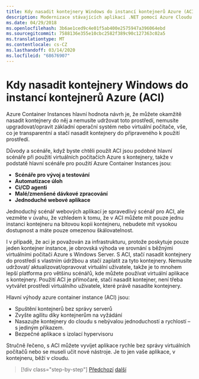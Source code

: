 ```yaml
---
title: Kdy nasadit kontejnery Windows do instancí kontejnerů Azure (ACI)
description: Modernizace stávajících aplikací .NET pomocí Azure Cloudu a kontejnerů Windows | Kdy nasadit kontejnery Windows do instancí kontejnerů Azure (ACI)
ms.date: 04/29/2018
ms.openlocfilehash: 3b6ae1ced9c4e01f5ab400e2575947a396064ebd
ms.sourcegitcommit: 7588136e355e10cbc2582f389c90c127363c02a5
ms.translationtype: MT
ms.contentlocale: cs-CZ
ms.lasthandoff: 03/14/2020
ms.locfileid: "68676907"
---
```

# <a name="when-to-deploy-windows-containers-to-azure-container-instances-aci"></a>Kdy nasadit kontejnery Windows do instancí kontejnerů Azure (ACI)

Azure Container Instances hlavní hodnota návrh je, že můžete okamžitě nasadit kontejnery do něj a nemusíte udržovat toto prostředí, nemusíte upgradovat/opravit základní operační systém nebo virtuální počítače, vše, co je transparentní a stačí nasadit kontejnery do připraveného k použití prostředí.

Důvody a scénáře, když byste chtěli použít ACI jsou podobné hlavní scénáře při použití virtuálních počítačích Azure s kontejnery, takže v podstatě hlavní scénáře pro použití Azure Container Instances jsou:

- **Scénáře pro vývoj a testování**
- **Automatizace úloh**
- **Ci/CD agenti**
- **Malé/zmenšené dávkové zpracování**
- **Jednoduché webové aplikace**

Jednoduchý scénář webových aplikací je spravedlivý scénář pro ACI, ale vezměte v úvahu, že vzhledem k tomu, že v ACI můžete mít pouze jednu instanci kontejneru na bitovou kopii kontejneru, nebudete mít vysokou dostupnost a máte pouze omezenou škálovatelnost.

I v případě, že aci je považován za infrastrukturu, protože poskytuje pouze jeden kontejner instance, je obrovská výhoda ve srovnání s běžnými virtuálními počítači Azure s Windows Server. S ACI, stačí nasadit kontejnery do prostředí s vlastním údržbou a stačí zaplatit za tyto kontejnery. Nemusíte udržovat/ aktualizovat/opravovat virtuální uživatele, takže je to mnohem lepší platforma pro většinu scénářů, kde můžete používat virtuální aplikace s kontejnery. Použití ACI je přímočaré, stačí nasadit kontejner, není třeba vytvářet prostředí virtuálního uživatele, které právě nasadíte kontejnery.

Hlavní výhody azure container instance (ACI) jsou:

- Spuštění kontejnerů bez správy serverů
- Zvyšte agilitu díky kontejnerům na vyžádání
- Nasazujte kontejnery do cloudu s nebývalou jednoduchostí a rychlostí – s jediným příkazem.
- Bezpečné aplikace s izolací hypervisoru

Stručně řečeno, s ACI můžete vyvíjet aplikace rychle bez správy virtuálních počítačů nebo se museli učit nové nástroje. Je to jen vaše aplikace, v kontejneru, běží v cloudu.

> [!div class="step-by-step"]
> [Předchozí](when-to-deploy-windows-containers-to-azure-vms-iaas-cloud.md)
> [další](when-to-deploy-windows-containers-to-azure-container-service-kubernetes.md)
